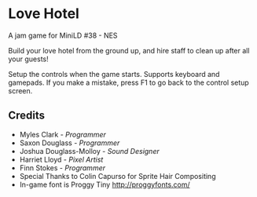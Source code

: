 Love Hotel 
==========

A jam game for MiniLD #38 - NES

Build your love hotel from the ground up, and hire staff to clean up after all your guests! 

Setup the controls when the game starts. Supports keyboard and gamepads. If you make a mistake, press F1 to go back to the control setup screen. 

Credits
-------
* Myles Clark - *Programmer*
* Saxon Douglass - *Programmer*
* Joshua Douglass-Molloy - *Sound Designer*
* Harriet Lloyd - *Pixel Artist*
* Finn Stokes - *Programmer*
* Special Thanks to Colin Capurso for Sprite Hair Compositing
* In-game font is Proggy Tiny <http://proggyfonts.com/>
